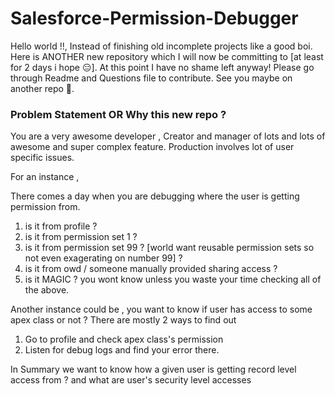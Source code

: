 # Salesforce-Permission-Debugger
Hello world !!, Instead of finishing old incomplete projects like a good boi. 
Here is ANOTHER new repository which I will now be committing to [at least for 2 days i hope 😑]. 
At this point I have no shame left anyway! Please go through Readme and Questions file to contribute. See you maybe on another repo 👋.

### Problem Statement OR Why this new repo ?
You are a very awesome developer , Creator and manager of lots and lots of awesome and super complex feature. 
Production involves lot of user specific issues.

For an instance ,

There comes a day when you are debugging where the user is getting permission from. 
1. is it from profile ?
1. is it from permission set 1 ?
1. is it from permission set 99 ? [world want reusable permission sets so not even exagerating on number 99] ?
1. is it from owd / someone manually provided sharing access ?
1. is it MAGIC ? 
you wont know unless you waste your time checking all of the above.

Another instance could be , you want to know if user has access to some apex class or not ?
There are mostly 2 ways to find out 
1. Go to profile and check apex class's permission
1. Listen for debug logs and find your error there.

In Summary we want to know how a given user is getting record level access from ?
and what are user's security level accesses
